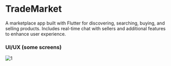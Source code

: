 # TradeMarket

A marketplace app built with Flutter for discovering, searching, buying, and selling products. Includes real-time chat with sellers and additional features to enhance user experience.


### UI/UX (some screens)

![1](https://github.com/SellamiWalid/trademarket_app/assets/119450519/56456bf9-3b04-4319-a4a1-2076123ff01b)





